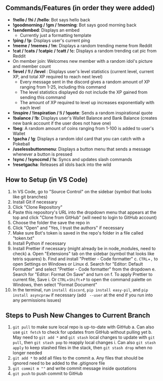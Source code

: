## Commands/Features (in order they were added)

- **!hello / !hi / /hello**: Bot says hello back
- **!goodmorning / !gm / !morning**: Bot says good morning back
- **!sendembed**: Displays an embed
  - Currently just a formatting template
- **!ping / !p**: Displays user's current ping
- **!meme / !memes / !m**: Displays a random trending meme from Reddit
- **!cat / !cats / !catpic / !catt / !c**: Displays a random trending cat pic from Reddit
- On member join: Welcomes new member with a random idol's picture and member count
- **!level / !l / /level** : Displays user's level statistics (current level, current XP, and total XP required to reach next level)
  - Every message sent in the discord gives a random amount of XP ranging from 1-25, including this command
  - The level statistics displayed do not include the XP gained from sending this command
  - The amount of XP required to level up increases exponentially with each level
- **!inspire / !inspiration / !i / !quote**: Sends a random inspirational quote
- **!balance / !b**: Displays user's Wallet Balance and Bank Balance (creates new bank account if the user does not have one)
- **!beg**: A random amount of coins ranging from 1-100 is added to user's Wallet
- **!gacha / !g**: Displays a random idol card that you can catch with a Pokeball
- **/uselessbuttonmenu**: Displays a button menu that sends a message whenever a button is pressed
- **!sync / !synccmd / !s**: Syncs and updates slash commands
- **!resetgacha**: Releases all idols back into the wild


## How to Setup (in VS Code)

1. In VS Code, go to "Source Control" on the sidebar (symbol that looks like git branches)
2. Install Git if necessary
3. Click "Clone Repository"
4. Paste this repository's URL into the dropdown menu that appears at the top and click "Clone from GitHub" (will need to login to GitHub account)
5. Choose the folder the save the repo in
6. Click "Open" and "Yes, I trust the authors" if necessary
7. Make sure Bot's token is saved in the repo's folder in a file called "token.txt"
8. Install Python if necessary
9. Install Prettier if necessary (might already be in node_modules, need to check)
  a. Open "Extensions" tab on the sidebar (symbol that looks like tetris squares)
  b. Find and install "Prettier - Code formatter"
  c. `CTRL`+`,` to open Settings on Windows or Linux
  d. Search for "Editor: Default Formatter" and select "Prettier - Code formatter" from the dropdown
  e. Search for "Editor: Format On Save" and turn on
  f. To apply Prettier to current file, Save
    i. Or `CTRL`+`Shift`+`P` to open the command palette on Windows, then select "Format Document"
10. In the terminal, run `install discord`, `pip install easy-pil`, and `pip install asyncpraw` if necessary (add ` --user` at the end if you run into any permissions issues)


## Steps to Push New Changes to Current Branch
1. `git pull` to make sure local repo is up-to-date with GitHub
  a. Can also use `git fetch` to check for updates from GitHub without pulling yet
  b. May need to `git add *` and `git stash` local changes to update with `git pull`, then `git stash pop` to reapply local changes
    i. Can also `git stash apply` to keep stashed files in the stack, then `git stash drop` when no longer needed
2. `git add *` to add all files to the commit
  a. Any files that should be ignored need to be added to the .gitignore file
3. `git commit m ""` and write commit message inside quotations
4. `git push` to push commit to GitHub